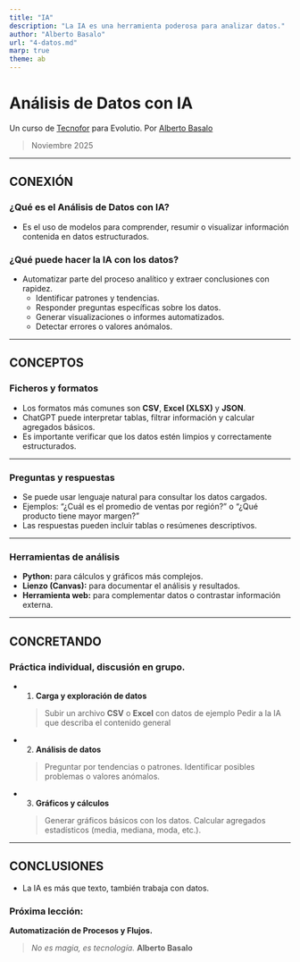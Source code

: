 ```yaml
---
title: "IA"
description: "La IA es una herramienta poderosa para analizar datos."
author: "Alberto Basalo"
url: "4-datos.md"
marp: true
theme: ab 
---
```


# Análisis de Datos con IA

Un curso de [Tecnofor](https://www.tecnofor.es/) para Evolutio.
Por [Alberto Basalo](https://albertobasalo.dev)

> Noviembre 2025

---

## CONEXIÓN

### ¿Qué es el Análisis de Datos con IA?

- Es el uso de modelos para comprender, resumir o visualizar información contenida en datos estructurados.

### ¿Qué puede hacer la IA con los datos?

- Automatizar parte del proceso analítico y extraer conclusiones con rapidez.
  - Identificar patrones y tendencias.
  - Responder preguntas específicas sobre los datos.
  - Generar visualizaciones o informes automatizados.
  - Detectar errores o valores anómalos.

---

## CONCEPTOS

### Ficheros y formatos

- Los formatos más comunes son **CSV**, **Excel (XLSX)** y **JSON**.
- ChatGPT puede interpretar tablas, filtrar información y calcular agregados básicos.
- Es importante verificar que los datos estén limpios y correctamente estructurados.

---

### Preguntas y respuestas

- Se puede usar lenguaje natural para consultar los datos cargados.
- Ejemplos: “¿Cuál es el promedio de ventas por región?” o “¿Qué producto tiene mayor margen?”
- Las respuestas pueden incluir tablas o resúmenes descriptivos.

---

### Herramientas de análisis

- **Python:** para cálculos y gráficos más complejos.
- **Lienzo (Canvas):** para documentar el análisis y resultados.
- **Herramienta web:** para complementar datos o contrastar información externa.

---

## CONCRETANDO

### Práctica individual, discusión en grupo.

- 1. **Carga y exploración de datos**

  > Subir un archivo **CSV** o **Excel** con datos de ejemplo 
  > Pedir a la IA que describa el contenido general 

- 2. **Análisis de datos**

  > Preguntar por tendencias o patrones.
  > Identificar posibles problemas o valores anómalos.

- 3. **Gráficos y cálculos**

  > Generar gráficos básicos con los datos.
  > Calcular agregados estadísticos (media, mediana, moda, etc.).

---

## CONCLUSIONES

- La IA es más que texto, también trabaja con datos.

### Próxima lección: 
**Automatización de Procesos y Flujos.**

> _No es magia, es tecnología._ 
> **Alberto Basalo**
